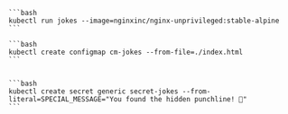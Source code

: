 

    ```bash
    kubectl run jokes --image=nginxinc/nginx-unprivileged:stable-alpine
    ```

    ```bash
    kubectl create configmap cm-jokes --from-file=./index.html
    ```


    ```bash
    kubectl create secret generic secret-jokes --from-literal=SPECIAL_MESSAGE="You found the hidden punchline! 🎯"
    ```


